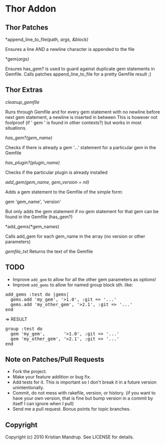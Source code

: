 # Thor Addon ##

## Thor Patches ##

*append_line_to_file(path, *args, &block)*

Ensures a line AND a newline character is appended to the file

*gem(*args)*

Ensures has_gem? is used to guard against duplicate gem statements in Gemfile. Calls patches append_line_to_file for a pretty Gemfile result ;) 

## Thor Extras ##

*cleanup_gemfile*

Runs through Gemfile and for every gem statement with no newline before next gem statement, a newline is inserted in between
This is however not foolproof (if ' gem ' is found in other contexts?) but works in most situations.

*has_gem?(gem_name)*

Checks if there is already a gem '...' statement for a particular gem in the Gemfile

*has_plugin?(plugin_name)*

Checks if the particular plugin is already installed

*add_gem(gem_name, gem_version = nil)*

Adds a gem statement to the Gemfile of the simple form: 

gem 'gem_name', 'version'

But only adds the gem statement if no gem statement for that gem can be found in the Gemfile (has_gem?)

*add_gems(*gem_names)

Calls add_gem for each gem_name in the array (no version or other parameters)

*gemfile_txt*
Returns the text of the Gemfile

## TODO ##

* Improve `add_gem` to allow for all the other gem parameters as options!
* Improve `add_gems` to allow for named group block sth. like:

<pre>
add_gems :test do |gems| 
  gems.add 'my_gem', '>1.0', :git => '...'
  gems.add 'my_other_gem', '>2.1', :git => '...'  
end
</pre>

=> RESULT

<pre>
group :test do
  gem 'my_gem',       '>1.0', :git => '...'
  gem 'my_other_gem', '>2.1', :git => '...'    
end
</pre>

## Note on Patches/Pull Requests ##
 
* Fork the project.
* Make your feature addition or bug fix.
* Add tests for it. This is important so I don't break it in a
  future version unintentionally.
* Commit, do not mess with rakefile, version, or history.
  (if you want to have your own version, that is fine but bump version in a commit by itself I can ignore when I pull)
* Send me a pull request. Bonus points for topic branches.

## Copyright ##

Copyright (c) 2010 Kristian Mandrup. See LICENSE for details.
